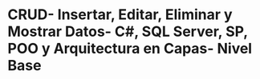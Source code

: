 # CRUD- Insertar, Editar, Eliminar y Mostrar Datos- C#, SQL Server, SP, POO y Arquitectura en Capas- Nivel Base

